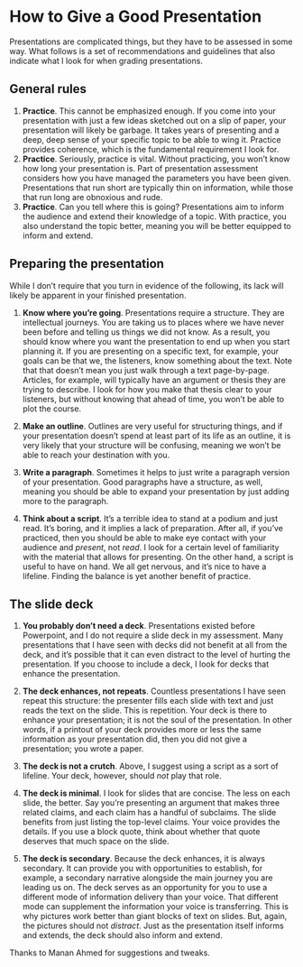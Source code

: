 # How to Give a Good Presentation

Presentations are complicated things, but they have to be assessed in some
way. What follows is a set of recommendations and guidelines that also
indicate what I look for when grading presentations.

## General rules

1. **Practice**. This cannot be emphasized enough. If you come into your
   presentation with just a few ideas sketched out on a slip of paper, your
   presentation will likely be garbage. It takes years of presenting and a
   deep, deep sense of your specific topic to be able to wing it. Practice
   provides coherence, which is the fundamental requirement I look for.
2. **Practice**. Seriously, practice is vital. Without practicing, you won’t
   know how long your presentation is. Part of presentation assessment
   considers how you have managed the parameters you have been given.
   Presentations that run short are typically thin on information, while
   those that run long are obnoxious and rude.
3. **Practice**. Can you tell where this is going? Presentations aim to inform
   the audience and extend their knowledge of a topic. With practice, you also
   understand the topic better, meaning you will be better equipped to inform
   and extend.

## Preparing the presentation

While I don’t require that you turn in evidence of the following, its lack
will likely be apparent in your finished presentation.

1. **Know where you’re going**. Presentations require a structure. They are
   intellectual journeys. You are taking us to places where we have never been
   before and telling us things we did not know. As a result, you should know
   where you want the presentation to end up when you start planning it. If
   you are presenting on a specific text, for example, your goals can be that
   we, the listeners, know something about the text.  Note that that doesn’t
   mean you just walk through a text page-by-page.  Articles, for example,
   will typically have an argument or thesis they are trying to describe. I
   look for how you make that thesis clear to your listeners, but without
   knowing that ahead of time, you won’t be able to plot the course.

1. **Make an outline**. Outlines are very useful for structuring things, and if
   your presentation doesn’t spend at least part of its life as an outline,
   it is very likely that your structure will be confusing, meaning we won’t
   be able to reach your destination with you.

1. **Write a paragraph**. Sometimes it helps to just write a paragraph version
   of your presentation. Good paragraphs have a structure, as well, meaning
   you should be able to expand your presentation by just adding more to the
   paragraph.

1. **Think about a script**. It’s a terrible idea to stand at a podium and just
   read. It’s boring, and it implies a lack of preparation. After all, if
   you’ve practiced, then you should be able to make eye contact with your
   audience and *present*, not *read*. I look for a certain level of
   familiarity with the material that allows for presenting. On the other
   hand, a script is useful to have on hand. We all get nervous, and it’s nice
   to have a lifeline. Finding the balance is yet another benefit of practice.

## The slide deck

1. **You probably don’t need a deck**. Presentations existed before
   Powerpoint, and I do not require a slide deck in my assessment. Many
   presentations that I have seen with decks did not benefit at all from the
   deck, and it’s possible that it can even distract to the level of hurting
   the presentation. If you choose to include a deck, I look for decks that
   enhance the presentation.

1. **The deck enhances, not repeats**. Countless presentations I have seen
   repeat this structure: the presenter fills each slide with text and just
   reads the text on the slide. This is repetition. Your deck is there to
   enhance your presentation; it is not the soul of the presentation. In other
   words, if a printout of your deck provides more or less the same
   information as your presentation did, then you did not give a presentation;
   you wrote a paper. 

1. **The deck is not a crutch**. Above, I suggest using a script as a sort of
   lifeline. Your deck, however, should *not* play that role.

1. **The deck is minimal**. I look for slides that are concise. The less on
   each slide, the better. Say you’re presenting an argument that makes three
   related claims, and each claim has a handful of subclaims. The slide
   benefits from just listing the top-level claims. Your voice provides the
   details. If you use a block quote, think about whether that quote deserves
   that much space on the slide. 

1. **The deck is secondary**. Because the deck enhances, it is always
   secondary. It can provide you with opportunities to establish, for example,
   a secondary narrative alongside the main journey you are leading us on.
   The deck serves as an opportunity for you to use a different mode of
   information delivery than your voice. That different mode can supplement the
   information your voice is transferring. This is why pictures work better
   than giant blocks of text on slides. But, again, the pictures should not
   *distract*. Just as the presentation itself informs and extends, the deck
   should also inform and extend.

Thanks to Manan Ahmed for suggestions and tweaks.
